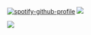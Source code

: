 [![spotify-github-profile](https://spotify-github-profile.kittinanx.com/api/view?uid=pfwojzr8m85sud2jbnal1n7x4&cover_image=true&theme=novatorem&show_offline=true&background_color=121212&interchange=false&bar_color=d035d5&bar_color_cover=false)](https://github.com/kittinan/spotify-github-profile)
![](https://github.com/user-attachments/assets/d1cd222b-14fb-4011-936a-b9a1aebe4167)

![](https://github.com/user-attachments/assets/90295f19-9daa-46f5-b3ae-9514d78d1ca8)
